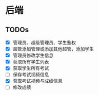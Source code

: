 # 后端

## TODOs

- [x] 管理员、超级管理员、学生鉴权
- [x] 超管添加管理或添加其他超管，添加学生
- [x] 管理员修改学生信息
- [x] 获取所有学生列表
- [x] 获取学生所有考试
- [ ] 保存考试视频信息
- [x] 获取考试视频与成绩信息
- [ ] 修改成绩
